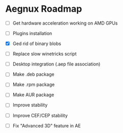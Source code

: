 # Aegnux Roadmap

- [ ] Get hardware acceleration working on AMD GPUs

- [ ] Plugins installation

- [x] Ged rid of binary blobs

- [ ] Replace slow winetricks script

- [ ] Desktop integration (.aep file association)

- [ ] Make .deb package

- [ ] Make .rpm package

- [ ] Make AUR package

- [ ] Improve stability

- [ ] Improve CEF/CEP stability

- [ ] Fix "Advanced 3D" feature in AE